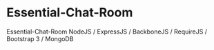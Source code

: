 Essential-Chat-Room
===================

Essential-Chat-Room NodeJS / ExpressJS / BackboneJS / RequireJS / Bootstrap 3 / MongoDB
